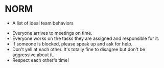 # NORM

- A list of ideal team behaviors

* Everyone arrives to meetings on time.
* Everyone works on the tasks they are assigned and responsible for it.
* If someone is blocked, please speak up and ask for help.
* Don't yell at each other. It's totally fine to disagree but don't be aggressive about it.
* Respect each other's time! 

